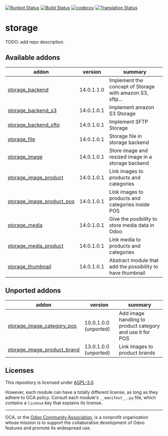 [![Runbot Status](https://runbot.odoo-community.org/runbot/badge/flat/275/14.0.svg)](https://runbot.odoo-community.org/runbot/repo/github-com-oca-storage-275)
[![Build Status](https://travis-ci.com/OCA/storage.svg?branch=14.0)](https://travis-ci.com/OCA/storage)
[![codecov](https://codecov.io/gh/OCA/storage/branch/14.0/graph/badge.svg)](https://codecov.io/gh/OCA/storage)
[![Translation Status](https://translation.odoo-community.org/widgets/storage-14-0/-/svg-badge.svg)](https://translation.odoo-community.org/engage/storage-14-0/?utm_source=widget)

<!-- /!\ do not modify above this line -->

# storage

TODO: add repo description.

<!-- /!\ do not modify below this line -->

<!-- prettier-ignore-start -->

[//]: # (addons)

Available addons
----------------
addon | version | summary
--- | --- | ---
[storage_backend](storage_backend/) | 14.0.1.1.0 | Implement the concept of Storage with amazon S3, sftp...
[storage_backend_s3](storage_backend_s3/) | 14.0.1.0.1 | Implement amazon S3 Storage
[storage_backend_sftp](storage_backend_sftp/) | 14.0.1.0.1 | Implement SFTP Storage
[storage_file](storage_file/) | 14.0.1.0.1 | Storage file in storage backend
[storage_image](storage_image/) | 14.0.1.0.1 | Store image and resized image in a storage backend
[storage_image_product](storage_image_product/) | 14.0.1.0.1 | Link images to products and categories
[storage_image_product_pos](storage_image_product_pos/) | 14.0.1.0.1 | Link images to products and categories inside POS
[storage_media](storage_media/) | 14.0.1.0.1 | Give the posibility to store media data in Odoo
[storage_media_product](storage_media_product/) | 14.0.1.0.1 | Link media to products and categories
[storage_thumbnail](storage_thumbnail/) | 14.0.1.0.1 | Abstract module that add the possibility to have thumbnail


Unported addons
---------------
addon | version | summary
--- | --- | ---
[storage_image_category_pos](storage_image_category_pos/) | 10.0.1.0.0 (unported) | Add image handling to product category and use it for POS
[storage_image_product_brand](storage_image_product_brand/) | 13.0.1.0.0 (unported) | Link images to product brands

[//]: # (end addons)

<!-- prettier-ignore-end -->

## Licenses

This repository is licensed under [AGPL-3.0](LICENSE).

However, each module can have a totally different license, as long as they adhere to OCA
policy. Consult each module's `__manifest__.py` file, which contains a `license` key
that explains its license.

----

OCA, or the [Odoo Community Association](http://odoo-community.org/), is a nonprofit
organization whose mission is to support the collaborative development of Odoo features
and promote its widespread use.
